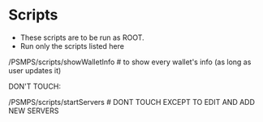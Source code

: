Scripts
========

- These scripts are to be run as ROOT.
- Run only the scripts listed here

/PSMPS/scripts/showWalletInfo                 # to show every wallet's info (as long as user updates it)



DON'T TOUCH:

/PSMPS/scripts/startServers                  # DONT TOUCH EXCEPT TO EDIT AND ADD NEW SERVERS
